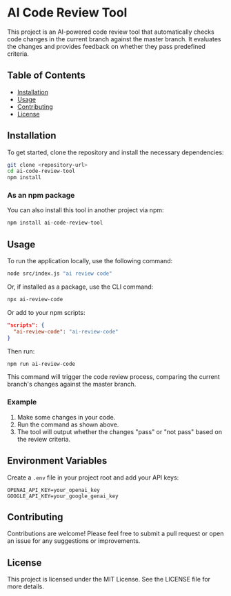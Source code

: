 # AI Code Review Tool

This project is an AI-powered code review tool that automatically checks code changes in the current branch against the master branch. It evaluates the changes and provides feedback on whether they pass predefined criteria.

## Table of Contents

- [Installation](#installation)
- [Usage](#usage)
- [Contributing](#contributing)
- [License](#license)

## Installation

To get started, clone the repository and install the necessary dependencies:

```bash
git clone <repository-url>
cd ai-code-review-tool
npm install
```

### As an npm package

You can also install this tool in another project via npm:

```bash
npm install ai-code-review-tool
```

## Usage

To run the application locally, use the following command:

```bash
node src/index.js "ai review code"
```

Or, if installed as a package, use the CLI command:

```bash
npx ai-review-code
```

Or add to your npm scripts:

```json
"scripts": {
  "ai-review-code": "ai-review-code"
}
```
Then run:
```bash
npm run ai-review-code
```

This command will trigger the code review process, comparing the current branch's changes against the master branch.

### Example

1. Make some changes in your code.
2. Run the command as shown above.
3. The tool will output whether the changes "pass" or "not pass" based on the review criteria.

## Environment Variables

Create a `.env` file in your project root and add your API keys:

```
OPENAI_API_KEY=your_openai_key
GOOGLE_API_KEY=your_google_genai_key
```

## Contributing

Contributions are welcome! Please feel free to submit a pull request or open an issue for any suggestions or improvements.

## License

This project is licensed under the MIT License. See the LICENSE file for more details.